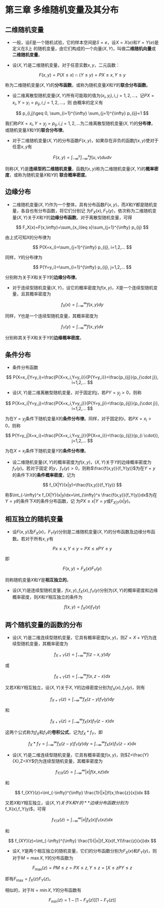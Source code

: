 # 第三章 多维随机变量及其分布

## 二维随机变量

* 一般，设$E$是一个随机试验，它的样本空间是$S={e}$，设$X=X(e)$和$Y=Y(e)$是定义在$S$上
的随机变量，由它们构成的一个向量$(X,Y)$，叫做**二维随机向量**或**二维随机变量**。

* 设$(X,Y)$是二维随机变量，对于任意实数$x,y$，二元函数：

$$
F(x,y)=P{(X\leq x)\cap (Y\leq y)}=P{X\leq x, Y\leq y}
$$

称为二维随机变量$(X,Y)$的**分布函数**，或称为随机变量$X$和$Y$的**联合分布函数**。

* 设二维离散型随机变量$(X,Y)$所有可能取的值为$(x_i,y_i),i,j=1,2,...$，记$P{X=x_i,Y=y_i}=p_{ij},i,j=1,2,...$，则
由概率的定义有

$$
p_{i,j}\geq 0, \sum_{i=1}^{\infty} \sum_{j=1}^{\infty} p_{ij}=1
$$

我们称$P{X=x_i,Y=y_j}=p_{ij},i,j=1,2,...$为二维离散型随机变量$(X,Y)$的**分布律**，或随机变量$X$和$Y$的**联合分布律**。

* 对于二维随机变量$(X,Y)$的分布函数$F(x,y)$，如果存在非负的函数$f(x,y)$使对于任意$x,y$有

$$
F(x,y)=\int_{-\infty}^y \int_{-\infty}^x f(u,v)dudv
$$

则称$(X,Y)$是**连续型的二维随机变量**，函数$f(x,y)$称为二维随机变量$(X,Y)$的**概率密度**，或称为随机变量$X$和$Y$的
**联合概率密度**。

## 边缘分布

* 二维随机变量$(X,Y)$作为一个整体，具有分布函数$F(x,y)$，而$X$和$Y$都是随机变量，各自也有分布函数，将它们分别记
为$F_X(x),F_Y(y)$，依次称为二维随机变量$(X,Y)$关于$X$和$Y$的**边缘分布函数**。对于离散型随机变量，可得

$$
F_X(x)=F(x,\infty)=\sum_{x_i\leq x}\sum_{j=1}^{\infty} p_{ij}
$$

由上式可知$X$的分布律为

$$
P{X=x_i}=\sum_{j=1}^{\infty} p_{ij}, i=1,2,...
$$

同样，$Y$的分布律为

$$
P{Y=y_i}=\sum_{i=1}^{\infty} p_{ij}, j=1,2,...
$$

分别称为关于$X$和关于$Y$的**边缘分布律**。

* 对于连续型随机变量$(X,Y)$，设它的概率密度为$f(x,y)$，$X$是一个连续型随机变量，且其概率密度为

$$
f_X(x)=\int_{-\infty}^{\infty} f(x,y)dy
$$

同样，$Y$也是一个连续型随机变量，其概率密度为

$$
f_Y(y)=\int_{-\infty}^{\infty} f(x,y)dx
$$

分别称其关于$X$和关于$Y$的**边缘概率密度**。

## 条件分布

* 条件分布函数

$$
P(X=x_i|Y=y_i)=\frac{P{X=x_i,Y=y_i}}{P{Y=y_i}}=\frac{p_{ij}}{p_{\cdot j}}, i=1,2,...
$$ 

* 设$(X,Y)$是二维离散型随机变量，对于固定的$j$，若$P{Y=y_j}>0$，则称

$$
P{X=x_i|Y=y_j}=\frac{P{X=x_i,Y=y_j}}{P{Y=y_j}}=\frac{p_{ij}}{p_{\cdot j}}, i=1,2,...
$$

为在$Y=y_j$条件下随机变量$X$的**条件分布律**。同样，对于固定的$i$，若$P{X=x_i}>0$，则称

$$
P{Y=y_j|X=x_i}=\frac{P{X=x_i,Y=y_j}}{P{X=x_i}}=\frac{p_{ij}}{p_{i \cdot}}, j=1,2,...
$$

为在$X=x_i$条件下随机变量$Y$的**条件分布律**。

* 设二维随机变量$(X,Y)$的概率密度为$f(x,y)$，$(X,Y)$关于$Y$的边缘概率密度为$f_Y(y)$。若对于固定
的$y$，$f_Y(y)>0$，则称$\frac{f(x,y)}{f_Y(y)}$为在$Y=y$的条件下$X$的**条件概率密度**，记为

$$
f_{X|Y}(x|y)=\frac{f(x,y)}{f_Y(y)}
$$

称$\int_{-\infty}^x f_{X|Y}(x|y)dx=\int_{\infty}^x \frac{f(x,y)}{f_Y(y)}dx$为在$Y=y$的条件下$X$的条件分布函数，记
为$P{X\leq x |Y=y}$或$F_{X|Y}(x|y)$。

## 相互独立的随机变量

* 设$F(x,y)$及$F_X(x)$，$F_Y(y)$分别是二维随机变量$(X,Y)$的分布函数及边缘分布函数。若对于所有$x,y$有

$$
P{x\leq x,Y\leq y}=P{X\leq x}P{Y\leq y}
$$

即

$$
F(x,y)=F_X(x)F_Y(y)
$$

则称随机变量$X$和$Y$是**相互独立的**。

* 设(X,Y)是连续型随机变量，$f(x,y),f_X(x),f_Y(y)$分别为$(X,Y)$的概率密度和边缘概率密度，则$X$和$Y$相互独立的条件为

$$
f(x,y)=f_X(x)f_Y(y)
$$

## 两个随机变量的函数的分布

* 设$(X,Y)$是二维连续型随机变量，它具有概率密度$f(x,y)$，则$Z=X+Y$仍为连续型随机变量，其概率密度为

$$
f_{X+Y}(z)=\int_{-\infty}^{\infty} f(z-x,y)dy
$$

或

$$
f_{X+Y}(z)=\int_{-\infty}^{\infty} f(x,z-x)dx
$$
 
又若$X$和$Y$相互独立，设$(X,Y)$关于$X,Y$的边缘密度分别为$f_X(x),f_Y(y)$，则有

$$
f_{X+Y}(z)=\int_{-\infty}^{\infty} f_X(z-y)f_Y(y)dy
$$ 
 
和

$$
f_{X+Y}(z)=\int_{-\infty}^{\infty} f_X(x)f_Y(z-x)dx
$$ 
 
这两个公式称为$f_X$和$f_Y$的**卷积公式**，记为$f_X*f_Y$，即

$$
f_X*f_Y=\int_{-\infty}^{\infty}f_X(z-y)f_Y(y)dy=\int_{-\infty}^{\infty}f_X(x)f_Y(z-x)dx
$$

* 设$(X,Y)$是二维连续型随机变量，它具有概率密度$f(x,y)$，则$Z=\frac{Y}{X},Z=XY$仍为连续型随机变量，其概率密度为

$$
f_{Y/X}(z)=\int_{-\infty}^{\infty} |x|f(x,xz)dx
$$

和

$$
f_{XY}(z)=\int_{-\infty}^{\infty} \frac{1}{|x|}f(x,\frac{z}{x})dx
$$
 
又若$X$和$Y$相互独立，设$(X,Y)关于$X$和$Y$的**边缘分布函数分别为$f_X(x),f_Y(y)$，可得 
 
$$
f_{Y/X}(z)=\int_{-\infty}^{\infty} |x|f_X(x)f_Y(xz)dx
$$ 

和

$$
f_{XY}(z)=\int_{-\infty}^{\infty} \frac{1}{|x|}f_X(x)f_Y(\frac{z}{x})dx
$$

* 设$X,Y$是两个相互独立的随机变量，它们的分布函数分别为$F_X(x)$和$F_Y(y)$，则对于$M=\max{X,Y}$的分布函数为

$$
F_{\max}(z)=P{M\leq z}=P{X\leq z,Y\leq z}=[{X\leq z}P{Y\leq z}
$$

即有$F_{\max}=f_X(z)F_Y(z)$。

相似的，对于$N=\min{X,Y}$的分布函数有

$$
F_{\min}(z)=1-[1-F_X(z)][1-F_Y(z)]
$$
 
 
 




















